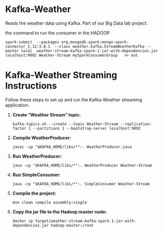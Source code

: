 # Kafka-Weather

Reads the weather data using Kafka. Part of our Big Data lab project.



the command to run the consumer in the HADOOP 
``` 
spark-submit  --packages org.mongodb.spark:mongo-spark-connector_2.12:3.0.1  --class weather.kafka.StreamWeatherKafka --master local  weather-stream-kafka-spark-1-jar-with-dependencies.jar localhost:9092 Weather-Stream mySparkConsumerGroup   >> out
```


# Kafka-Weather Streaming Instructions

Follow these steps to set up and run the Kafka-Weather streaming application.

1. **Create “Weather Stream” topic:**
    ```
    kafka-topics.sh --create --topic Weather-Stream --replication-factor 1 --partitions 1 --bootstrap-server localhost:9092
    ```

2. **Compile WeatherProducer:**
    ```
    javac -cp "$KAFKA_HOME/libs/*":. WeatherProducer.java
    ```

3. **Run WeatherProducer:**
    ```
    java -cp "$KAFKA_HOME/libs/*":. WeatherProducer Weather-Stream
    ```

4. **Run SimpleConsumer:**
    ```
    java -cp "$KAFKA_HOME/libs/*":. SimpleConsumer Weather-Stream
    ```

5. **Compile the project:**
    ```
    mvn clean compile assembly:single
    ```

6. **Copy the jar file to the Hadoop master node:**
    ```
    docker cp target/weather-stream-kafka-spark-1-jar-with-dependencies.jar hadoop-master:/root
    ```